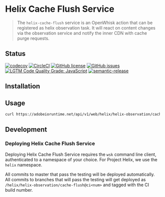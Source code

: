 # Helix Cache Flush Service

> The `helix-cache-flush` service is an OpenWhisk action that can be registered as helix observation task. It will react on content changes via the observation service and notify the inner CDN with cache purge requests.

## Status
[![codecov](https://img.shields.io/codecov/c/github/adobe/helix-cache-flush.svg)](https://codecov.io/gh/adobe/helix-cache-flush)
[![CircleCI](https://img.shields.io/circleci/project/github/adobe/helix-cache-flush.svg)](https://circleci.com/gh/adobe/helix-cache-flush)
[![GitHub license](https://img.shields.io/github/license/adobe/helix-cache-flush.svg)](https://github.com/adobe/helix-cache-flush/blob/master/LICENSE.txt)
[![GitHub issues](https://img.shields.io/github/issues/adobe/helix-cache-flush.svg)](https://github.com/adobe/helix-cache-flush/issues)
[![LGTM Code Quality Grade: JavaScript](https://img.shields.io/lgtm/grade/javascript/g/adobe/helix-cache-flush.svg?logo=lgtm&logoWidth=18)](https://lgtm.com/projects/g/adobe/helix-cache-flush)
[![semantic-release](https://img.shields.io/badge/%20%20%F0%9F%93%A6%F0%9F%9A%80-semantic--release-e10079.svg)](https://github.com/semantic-release/semantic-release)

## Installation

## Usage

```bash
curl https://adobeioruntime.net/api/v1/web/helix/helix-observation/cache-flush@v1
```

## Development

### Deploying Helix Cache Flush Service

Deploying Helix Cache Flush Service requires the `wsk` command line client, authenticated to a namespace of your choice. For Project Helix, we use the `helix` namespace.

All commits to master that pass the testing will be deployed automatically. All commits to branches that will pass the testing will get deployed as `/helix/helix-observation/cache-flush@ci<num>` and tagged with the CI build number.
